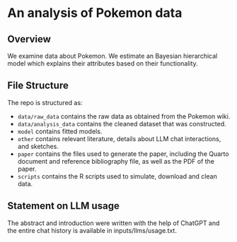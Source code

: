 # An analysis of Pokemon data

## Overview

We examine data about Pokemon. We estimate an Bayesian hierarchical model which explains their attributes based on their functionality.


## File Structure

The repo is structured as:

-   `data/raw_data` contains the raw data as obtained from the Pokemon wiki.
-   `data/analysis_data` contains the cleaned dataset that was constructed.
-   `model` contains fitted models. 
-   `other` contains relevant literature, details about LLM chat interactions, and sketches.
-   `paper` contains the files used to generate the paper, including the Quarto document and reference bibliography file, as well as the PDF of the paper. 
-   `scripts` contains the R scripts used to simulate, download and clean data.


## Statement on LLM usage

The abstract and introduction were written with the help of ChatGPT and the entire chat history is available in inputs/llms/usage.txt.
